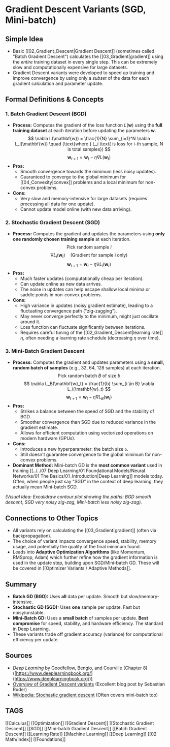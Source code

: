 # Gradient Descent Variants (SGD, Mini-batch)

## Simple Idea
*   Basic [[02_Gradient_Descent|Gradient Descent]] (sometimes called "Batch Gradient Descent") calculates the [[03_Gradient|gradient]] using the *entire* training dataset in every single step. This can be extremely slow and computationally expensive for large datasets.
*   Gradient Descent variants were developed to speed up training and improve convergence by using only a *subset* of the data for each gradient calculation and parameter update.

## Formal Definitions & Concepts

### 1. Batch Gradient Descent (BGD)
*   **Process:** Computes the gradient of the loss function $L(\mathbf{w})$ using the **full training dataset** at each iteration before updating the parameters $\mathbf{w}$.
    $$ \nabla L(\mathbf{w}) = \frac{1}{N} \sum_{i=1}^N \nabla L_i(\mathbf{w}) \quad (\text{where } L_i \text{ is loss for i-th sample, N is total samples}) $$
    $$ \mathbf{w}_{t+1} = \mathbf{w}_t - \eta \nabla L(\mathbf{w}_t) $$
*   **Pros:**
    *   Smooth convergence towards the minimum (less noisy updates).
    *   Guaranteed to converge to the global minimum for [[04_Convexity|convex]] problems and a local minimum for non-convex problems.
*   **Cons:**
    *   Very slow and memory-intensive for large datasets (requires processing all data for one update).
    *   Cannot update model online (with new data arriving).

### 2. Stochastic Gradient Descent (SGD)
*   **Process:** Computes the gradient and updates the parameters using **only one randomly chosen training sample** at each iteration.
    $$ \text{Pick random sample } i $$
    $$ \nabla L_i(\mathbf{w}_t) \quad (\text{Gradient for sample i only}) $$
    $$ \mathbf{w}_{t+1} = \mathbf{w}_t - \eta \nabla L_i(\mathbf{w}_t) $$
*   **Pros:**
    *   Much faster updates (computationally cheap per iteration).
    *   Can update online as new data arrives.
    *   The noise in updates can help escape shallow local minima or saddle points in non-convex problems.
*   **Cons:**
    *   High variance in updates (noisy gradient estimate), leading to a fluctuating convergence path ("zig-zagging").
    *   May never converge perfectly to the minimum, might just oscillate around it.
    *   Loss function can fluctuate significantly between iterations.
    *   Requires careful tuning of the [[02_Gradient_Descent|learning rate]] $\eta$, often needing a learning rate schedule (decreasing $\eta$ over time).

### 3. Mini-Batch Gradient Descent
*   **Process:** Computes the gradient and updates parameters using a **small, random batch of samples** (e.g., 32, 64, 128 samples) at each iteration.
    $$ \text{Pick random batch } B \text{ of size } b $$
    $$ \nabla L_B(\mathbf{w}_t) = \frac{1}{b} \sum_{i \in B} \nabla L_i(\mathbf{w}_t) $$
    $$ \mathbf{w}_{t+1} = \mathbf{w}_t - \eta \nabla L_B(\mathbf{w}_t) $$
*   **Pros:**
    *   Strikes a balance between the speed of SGD and the stability of BGD.
    *   Smoother convergence than SGD due to reduced variance in the gradient estimate.
    *   Allows for efficient computation using vectorized operations on modern hardware (GPUs).
*   **Cons:**
    *   Introduces a new hyperparameter: the batch size `b`.
    *   Still doesn't guarantee convergence to the global minimum for non-convex problems.
*   **Dominant Method:** Mini-batch GD is the **most common variant** used in training [[../../07 Deep Learning/01 Foundational Models/Neural Networks/01 The Basics/01_Introduction|Deep Learning]] models today. Often, when people just say "SGD" in the context of deep learning, they actually mean Mini-batch SGD.

*(Visual Idea: Excalidraw contour plot showing the paths: BGD smooth descent, SGD very noisy zig-zag, Mini-batch less noisy zig-zag).*

## Connections to Other Topics
*   All variants rely on calculating the [[03_Gradient|gradient]] (often via backpropagation).
*   The choice of variant impacts convergence speed, stability, memory usage, and potentially the quality of the final minimum found.
*   Leads into **Adaptive Optimization Algorithms** (like Momentum, RMSprop, Adam) which further refine how the gradient information is used in the update step, building upon SGD/Mini-batch GD. These will be covered in [[Optimizer Variants / Adaptive Methods]].

## Summary
*   **Batch GD (BGD):** Uses **all** data per update. Smooth but slow/memory-intensive.
*   **Stochastic GD (SGD):** Uses **one** sample per update. Fast but noisy/unstable.
*   **Mini-Batch GD:** Uses a **small batch** of samples per update. **Best compromise** for speed, stability, and hardware efficiency. The standard in Deep Learning.
*   These variants trade off gradient accuracy (variance) for computational efficiency per update.

## Sources
*   *Deep Learning* by Goodfellow, Bengio, and Courville (Chapter 8) ([https://www.deeplearningbook.org/](https://www.deeplearningbook.org/))
*   [Overview of Gradient Descent variants](https://ruder.io/optimizing-gradient-descent/) (Excellent blog post by Sebastian Ruder)
*   [Wikipedia: Stochastic gradient descent](https://en.wikipedia.org/wiki/Stochastic_gradient_descent) (Often covers mini-batch too)

## TAGS
[[Calculus]] [[Optimization]] [[Gradient Descent]] [[Stochastic Gradient Descent]] [[SGD]] [[Mini-batch Gradient Descent]] [[Batch Gradient Descent]] [[Learning Rate]] [[Machine Learning]] [[Deep Learning]] [[02 Math/index]] [[Foundations]]
